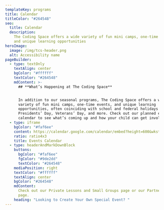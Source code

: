 ```yaml
---
templateKey: programs
title: Calendar
titleColor: "#264548"
seo:
  title: Calendar
  description:
    The Coding Space offers a wide variety of fun mini camps, one-time events,
    and unique learning opportunities
heroImage:
  image: /img/tcs-header.png
  alt: Accessibility name
pageBuilder:
  - type: textOnly
    textAlign: center
    bgColor: "#ffffff"
    textColor: "#264548"
    mdContent: >-
      ## **What’s Happening at The Coding Space**


      In addition to our seasonal programs, The Coding Space offers a wide
      variety of fun mini camps, one-time events, and unique learning
      opportunities, often coinciding with school and federal holidays like
      Presidents’ Day, Veterans’ Day, and more. Check out our planned events and
      calendar to see what’s coming up and how your child can get involved.
  - type: iframe
    bgColor: "#faf6ee"
    content: https://calendar.google.com/calendar/embed?height=600&wkst=1&bgcolor=%23fbf6ee&ctz=America%2FNew_York&src=dGhlY29kaW5nc3BhY2VjYWxlbmRhckBnbWFpbC5jb20&src=YWRkcmVzc2Jvb2sjY29udGFjdHNAZ3JvdXAudi5jYWxlbmRhci5nb29nbGUuY29t&color=%23039BE5&color=%2333B679&showTabs=0
    ratio: ratio4x3
    title: Events Calendar
  - type: headerAndMarkDownBlock
    buttons:
      bgColor: "#faf6ee"
      fgColor: "#9de2dd"
      textColor: "#264548"
    mediaPosition: right
    textColor: "#ffffff"
    textAlign: center
    bgColor: "#264548"
    mdContent:
      Check out our Private Lessons and Small Groups page or our Partnerships
      page.
    heading: "Looking to Create Your Own Special Event? "
---
```

